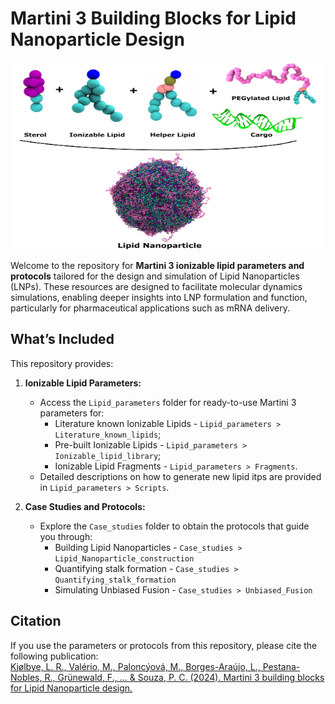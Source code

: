 # Martini 3 Building Blocks for Lipid Nanoparticle Design
 
<img src="LNP_components.png" alt="Lipid Nanoparticle Components" width="500" height="300">

Welcome to the repository for **Martini 3 ionizable lipid parameters and protocols** tailored for the design and simulation of Lipid Nanoparticles (LNPs). These resources are designed to facilitate molecular dynamics simulations, enabling deeper insights into LNP formulation and function, particularly for pharmaceutical applications such as mRNA delivery.

## What’s Included
This repository provides:

1. **Ionizable Lipid Parameters:**  
   - Access the `Lipid_parameters` folder for ready-to-use Martini 3 parameters for:
      - Literature known Ionizable Lipids - `Lipid_parameters > Literature_known_lipids`;
      - Pre-built Ionizable Lipids - `Lipid_parameters > Ionizable_lipid_library`;
      - Ionizable Lipid Fragments - `Lipid_parameters > Fragments`.  
   - Detailed descriptions on how to generate new lipid itps are provided in `Lipid_parameters > Scripts`.  

2. **Case Studies and Protocols:**  
   - Explore the `Case_studies` folder to obtain the protocols that guide you through:
      - Building Lipid Nanoparticles - `Case_studies > Lipid_Nanoparticle_construction`
      - Quantifying stalk formation - `Case_studies > Quantifying_stalk_formation`
      - Simulating Unbiased Fusion - `Case_studies > Unbiased_Fusion`   
       

## Citation
If you use the parameters or protocols from this repository, please cite the following publication:  
[Kjølbye, L. R., Valério, M., Paloncýová, M., Borges-Araújo, L., Pestana-Nobles, R., Grünewald, F., ... & Souza, P. C. (2024). Martini 3 building blocks for Lipid Nanoparticle design.](https://doi.org/10.26434/chemrxiv-2024-bf4n8)
